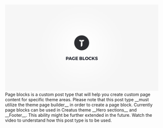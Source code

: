 <div class="thz-doc-image max">
<a class="thz-lightbox mfp-iframe" href="https://www.youtube.com/watch?v=aVqC2DXAa2w" data-mfp-title="Creatus WordPress Theme Page Blocks" data-modal-size="large">
	<img src="../../docs-media/splash-page-blocks.jpg" alt="Creatus WordPress Theme Page Blocks" />
</a>
</div>
Page blocks is a custom post type that will help you create custom page content for specific theme areas. Please note that this post type __must utilize the theme page builder__ in order to create a page block.  Currently page blocks can be used in Creatus theme __Hero sections__ and __Footer__. This ability might be further extended in the future. Watch the video to understand how this post type is to be used.